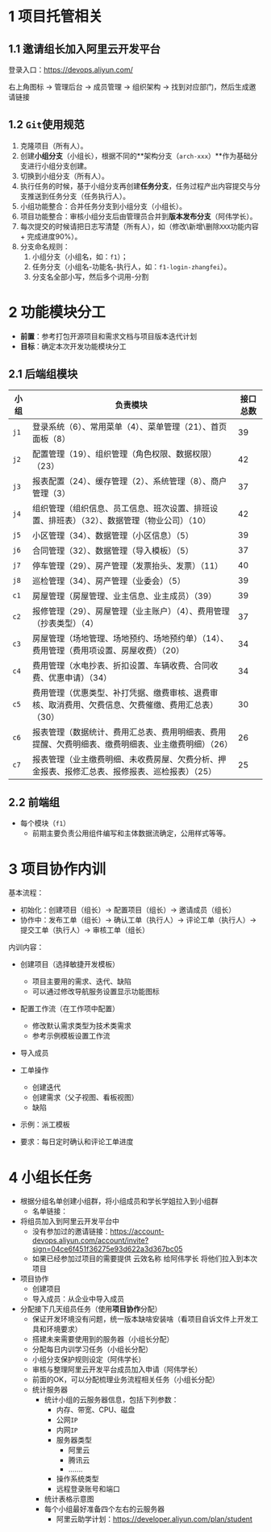 # 1 项目托管相关

## 1.1 邀请组长加入阿里云开发平台

登录入口：https://devops.aliyun.com/

右上角图标 -> 管理后台 -> 成员管理 -> 组织架构 -> 找到对应部门，然后生成邀请链接

## 1.2 `Git`使用规范

1. 克隆项目（所有人）。
1. 创建**小组分支**（小组长），根据不同的**架构分支（`arch-xxx`）**作为基础分支进行小组分支创建。
1. 切换到小组分支（所有人）。
1. 执行任务的时候，基于小组分支再创建**任务分支**，任务过程产出内容提交与分支推送到任务分支（任务执行人）。
1. 小组功能整合：合并任务分支到小组分支（小组长）。
1. 项目功能整合：审核小组分支后由管理员合并到**版本发布分支**（阿伟学长）。
1. 每次提交的时候请把日志写清楚（所有人），如（修改\新增\删除`XXX`功能内容 + 完成进度90%）。
1. 分支命名规则：
   1. 小组分支（小组名，如：`f1`）；
   2. 任务分支（小组名-功能名-执行人，如：`f1-login-zhangfei`）。
   3. 分支名全部小写，然后多个词用-分割

# 2 功能模块分工

- **前置**：参考打包开源项目和需求文档与项目版本迭代计划
- **目标**：确定本次开发功能模块分工

## 2.1 后端组模块

| 小组 | 负责模块                                                                                           | 接口总数 |
| ---- | -------------------------------------------------------------------------------------------------- | -------- |
| `j1` | 登录系统（6）、常用菜单（4）、菜单管理（21）、首页面板（8）                                        | 39       |
| `j2` | 配置管理（19）、组织管理（角色权限、数据权限）（23）                                               | 42       |
| `j3` | 报表配置（24）、缓存管理（2）、系统管理（8）、商户管理（3）                                        | 37       |
| `j4` | 组织管理（组织信息、员工信息、班次设置、排班设置、排班表）（32）、数据管理（物业公司）（10）       | 42       |
| `j5` | 小区管理（34）、数据管理（小区信息）（5）                                                          | 39       |
| `j6` | 合同管理（32）、数据管理（导入模板）（5）                                                          | 37       |
| `j7` | 停车管理（29）、房产管理（发票抬头、发票）（11）                                                   | 40       |
| `j8` | 巡检管理（34）、房产管理（业委会）（5）                                                            | 39       |
| `c1` | 房屋管理（房屋管理、业主信息、业主成员）（39）                                                     | 39       |
| `c2` | 报修管理（29）、房屋管理（业主账户）（4）、费用管理（抄表类型）（4）                               | 37       |
| `c3` | 房屋管理（场地管理、场地预约、场地预约单）（14）、费用管理（费用项设置、房屋收费）（20）           | 34       |
| `c4` | 费用管理（水电抄表、折扣设置、车辆收费、合同收费、优惠申请）（34）                                 | 34       |
| `c5` | 费用管理（优惠类型、补打凭据、缴费审核、退费审核、取消费用、欠费信息、欠费催缴、费用汇总表）（30） | 30       |
| `c6` | 报表管理（数据统计、费用汇总表、费用明细表、费用提醒、欠费明细表、缴费明细表、业主缴费明细）（26） | 26       |
| `c7` | 报表管理（业主缴费明细、未收费房屋、欠费分析、押金报表、报修汇总表、报修报表、巡检报表）（25）     | 25       |

## 2.2 前端组

- 每个模块（`f1`）
  - 前期主要负责公用组件编写和主体数据流确定，公用样式等等。

# 3 项目协作内训

基本流程：

- 初始化：创建项目（组长）-> 配置项目（组长）-> 邀请成员（组长）
- 协作中：发布工单（组长）-> 确认工单（执行人）-> 评论工单（执行人）-> 提交工单（执行人）-> 审核工单（组长）

内训内容：

- 创建项目（选择敏捷开发模板）

  - 项目主要用的需求、迭代、缺陷
  - 可以通过修改导航服务设置显示功能图标

- 配置工作流（在工作项中配置）

  - 修改默认需求类型为技术类需求
  - 参考示例模板设置工作流

- 导入成员
- 工单操作

  - 创建迭代
  - 创建需求（父子视图、看板视图）
  - 缺陷

- 示例：派工模板

- 要求：每日定时确认和评论工单进度

# 4 小组长任务

- 根据分组名单创建小组群，将小组成员和学长学姐拉入到小组群
  - 名单链接：
- 将组员加入到阿里云开发平台中
  - 没有参加过的邀请链接：https://account-devops.aliyun.com/account/invite?sign=04ce6f451f36275e93d622a3d367bc05
  - 如果已经参加过项目的需要提供 云效名称 给阿伟学长 将他们拉入到本次项目
- 项目协作
  - 创建项目
  - 导入成员：从企业中导入成员
- 分配接下几天组员任务（使用**项目协作**分配）
  - 保证开发环境没有问题，统一版本缺啥安装啥（看项目自诉文件上开发工具和环境要求）
  - 搭建未来需要使用到的服务器（小组长分配）
  - 分配每日内训学习任务（小组长分配）
  - 小组分支保护规则设定（阿伟学长）
  - 审核与整理阿里云开发平台成员加入申请（阿伟学长）
  - 前面的OK，可以分配梳理业务流程相关任务（小组长分配）
  - 统计服务器
    - 统计小组的云服务器信息，包括下列参数：
      - 内存、带宽、CPU、磁盘
      - 公网`IP`
      - 内网`IP`
      - 服务器类型
        - 阿里云
        - 腾讯云
        - .......
      - 操作系统类型
      - 远程登录账号和端口
    - 统计表格示意图
      <!-- - ![image-20230510102008059](imgs/image-20230510102008059.png) -->
    - 每个小组最好准备四个左右的云服务器
      - 阿里云助学计划：https://developer.aliyun.com/plan/student
